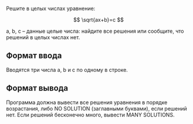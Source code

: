 Решите в целых числах уравнение:

$$ \sqrt{ax+b}=c $$

a, b, c – данные целые числа: найдите все решения или сообщите, что решений в целых числах нет.
## Формат ввода

Вводятся три числа a, b и c по одному в строке.

## Формат вывода

Программа должна вывести все решения уравнения в порядке возрастания, либо NO SOLUTION (заглавными буквами), если решений нет. Если решений бесконечно много, вывести MANY SOLUTIONS. 

